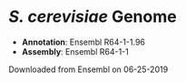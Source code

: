 
# *S. cerevisiae* Genome

- **Annotation**: Ensembl R64-1-1.96
- **Assembly**: Ensembl R64-1-1

Downloaded from Ensembl on 06-25-2019
